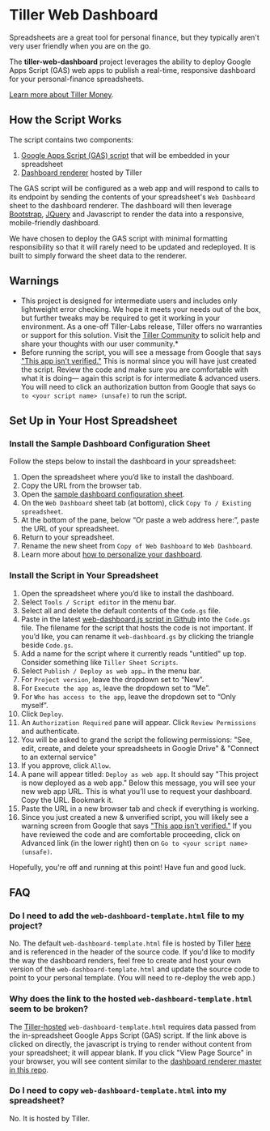 # Tiller Web Dashboard
Spreadsheets are a great tool for personal finance, but they typically aren't very user friendly when you are on the go. 

The **tiller-web-dashboard** project leverages the ability to deploy Google Apps Script (GAS) web apps to publish a real-time, responsive dashboard for your personal-finance spreadsheets.

[Learn more about Tiller Money](https://www.tillerhq.com/how-tiller-works/).

## How the Script Works

The script contains two components:
1. [Google Apps Script (GAS) script](https://github.com/scoover/tiller-web-dashboard/blob/master/web-dashboard.js) that will be embedded in your spreadsheet
2. [Dashboard renderer](https://storage.googleapis.com/assets.templates.tillermoney.com/tillerLabs/html/web-dashboard-template.html) hosted by Tiller

The GAS script will be configured as a web app and will respond to calls to its endpoint by sending the contents of your spreadsheet's `Web Dashboard` sheet to the dashboard renderer. The dashboard will then leverage [Bootstrap](https://getbootstrap.com/), [JQuery](https://jquery.com/) and Javascript to render the data into a responsive, mobile-friendly dashboard.

We have chosen to deploy the GAS script with minimal formatting responsibility so that it will rarely need to be updated and redeployed. It is built to simply forward the sheet data to the renderer.

## Warnings
- This project is designed for intermediate users and includes only lightweight error checking. We hope it meets your needs out of the box, but further tweaks may be required to get it working in your environment. As a one-off Tiller-Labs release, Tiller offers no warranties or support for this solution. Visit the [Tiller Community](https://community.tillerhq.com/) to solicit help and share your thoughts with our user community.*
- Before running the script, you will see a message from Google that says ["This app isn't verified."](https://support.google.com/cloud/answer/7454865) This is normal since you will have just created the script. Review the code and make sure you are comfortable with what it is doing— again this script is for intermediate & advanced users. You will need to click an authorization button from Google that says `Go to <your script name> (unsafe)` to run the script.

## Set Up in Your Host Spreadsheet

### Install the Sample Dashboard Configuration Sheet
Follow the steps below to install the dashboard in your spreadsheet:
1. Open the spreadsheet where you’d like to install the dashboard.
2. Copy the URL from the browser tab.
3. Open the [sample dashboard configuration sheet](https://docs.google.com/spreadsheets/d/1Tub5NMKUTU7Q6_SCtqITdsvd3yfgUb6_-CiGa6W_TGU/).
4. On the `Web Dashboard` sheet tab (at bottom), click `Copy To / Existing spreadsheet`.
5. At the bottom of the pane, below “Or paste a web address here:”, paste the URL of your spreadsheet.
6. Return to your spreadsheet.
7. Rename the new sheet from `Copy of Web Dashboard` to `Web Dashboard`.
8. Learn more about [how to personalize your dashboard](https://community.tillerhq.com/t/mobile-friendly-on-the-go-dashboard-script/2548).

### Install the Script in Your Spreadsheet
1. Open the spreadsheet where you’d like to install the dashboard.
2. Select `Tools / Script editor` in the menu bar.
3. Select all and delete the default contents of the `Code.gs` file.
4. Paste in the latest [web-dashboard.js script in Github](https://raw.githubusercontent.com/scoover/tiller-web-dashboard/master/web-dashboard.js) into the `Code.gs` file. The filename for the script that hosts the code is not important. If you’d like, you can rename it `web-dashboard.gs` by clicking the triangle beside `Code.gs`.
5. Add a name for the script where it currently reads "untitled" up top. Consider something like `Tiller Sheet Scripts`.
6. Select `Publish / Deploy as web app…` in the menu bar.
7. For `Project version`, leave the dropdown set to “New”.
8. For `Execute the app as`, leave the dropdown set to “Me”.
9. For `Who has access to the app`, leave the dropdown set to “Only myself”.
10. Click `Deploy`.
11. An `Authorization Required` pane will appear. Click `Review Permissions` and authenticate. 
12. You will be asked to grand the script the following permissions: "See, edit, create, and delete your spreadsheets in Google Drive" & "Connect to an external service"
13. If you approve, click `Allow`.
14. A pane will appear titled: `Deploy as web app`. It should say "This project is now deployed as a web app." Below this message, you will see your new web app URL. This is what you’ll use to request your dashboard. Copy the URL. Bookmark it.
15. Paste the URL in a new browser tab and check if everything is working.
16. Since you just created a new & unverified script, you will likely see a warning screen from Google that says ["This app isn't verified."](https://support.google.com/cloud/answer/7454865) If you have reviewed the code and are comfortable proceeding, click on Advanced link (in the lower right) then on `Go to <your script name> (unsafe)`.

Hopefully, you're off and running at this point! Have fun and good luck.

## FAQ

### Do I need to add the `web-dashboard-template.html` file to my project?
No. The default `web-dashboard-template.html` file is hosted by Tiller [here](https://storage.googleapis.com/assets.templates.tillermoney.com/tillerLabs/html/web-dashboard-template.html) and is referenced in the header of the source code. If you'd like to modify the way the dashboard renders, feel free to create and host your own version of the `web-dashboard-template.html` and update the source code to point to your personal template. (You will need to re-deploy the web app.)

### Why does the link to the hosted `web-dashboard-template.html` seem to be broken?
The [Tiller-hosted](https://storage.googleapis.com/assets.templates.tillermoney.com/tillerLabs/html/web-dashboard-template.html) `web-dashboard-template.html` requires data passed from the in-spreadsheet Google Apps Script (GAS) script. If the link above is clicked on directly, the javascript is trying to render without content from your spreadsheet; it will appear blank. If you click "View Page Source" in your browser, you will see content similar to the [dashboard renderer master in this repo](https://github.com/scoover/tiller-web-dashboard/blob/master/web-dashboard-template.html).

### Do I need to copy `web-dashboard-template.html` into my spreadsheet?
No. It is hosted by Tiller.
